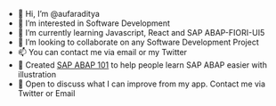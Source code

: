 - 👋 Hi, I’m @aufaraditya
- 👀 I’m interested in Software Development
- 🌱 I’m currently learning Javascript, React and SAP ABAP-FIORI-UI5
- 💞️ I’m looking to collaborate on any Software Development Project
- 📫 You can contact me via email or my Twitter
- 📌 Created [SAP ABAP 101](https://instagram.com/sapabap101) to help people learn SAP ABAP easier with illustration 
- 🤝 Open to discuss what I can improve from my app. Contact me via Twitter or Email

<!---
aufaraditya/aufaraditya is a ✨ special ✨ repository because its `README.md` (this file) appears on your GitHub profile.
You can click the Preview link to take a look at your changes.
--->
